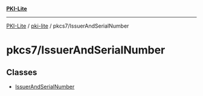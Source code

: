 [**PKI-Lite**](../../../README.md)

---

[PKI-Lite](../../../README.md) / [pki-lite](../../README.md) / pkcs7/IssuerAndSerialNumber

# pkcs7/IssuerAndSerialNumber

## Classes

- [IssuerAndSerialNumber](classes/IssuerAndSerialNumber.md)
